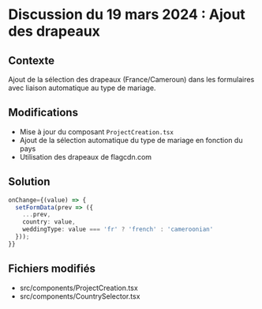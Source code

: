 # Discussion du 19 mars 2024 : Ajout des drapeaux

## Contexte
Ajout de la sélection des drapeaux (France/Cameroun) dans les formulaires avec liaison automatique au type de mariage.

## Modifications
- Mise à jour du composant `ProjectCreation.tsx`
- Ajout de la sélection automatique du type de mariage en fonction du pays
- Utilisation des drapeaux de flagcdn.com

## Solution
```typescript
onChange={(value) => {
  setFormData(prev => ({ 
    ...prev, 
    country: value,
    weddingType: value === 'fr' ? 'french' : 'cameroonian'
  }));
}}
```

## Fichiers modifiés
- src/components/ProjectCreation.tsx
- src/components/CountrySelector.tsx